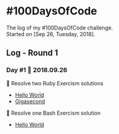# #100DaysOfCode

The log of my #100DaysOfCode challenge.  
Started on [Sep 26, Tuesday, 2018].

## Log - Round 1

### Day #1 :date: 2018.09.26

:tada: Resolve two Ruby Exercism solutions
  - [Hello World](https://github.com/aferreira44/exercism-solutions/commit/9ffb7ed942933a7c765e51408a9c75d2f4bf40f2)
  - [Gigasecond](https://github.com/aferreira44/exercism-solutions/commit/f53ff4fd2a0b82914d3d2941e6c28dd37e125e76)

:tada: Resolve one Bash Exercism solution
  - [Hello World](https://github.com/aferreira44/exercism-solutions/commit/9a186718120720293a73428190fb414150eeb10a)
